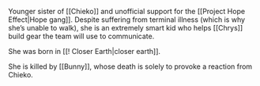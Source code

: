 Younger sister of [[Chieko]] and unofficial support for the [[Project Hope Effect|Hope gang]]. Despite suffering from terminal illness (which is why she’s unable to walk), she is an extremely smart kid who helps [[Chrys]] build gear the team will use to communicate. 

She was born in [[! Closer Earth|closer earth]].

She is killed by [[Bunny]], whose death is solely to provoke a reaction from Chieko.